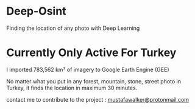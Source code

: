 # Deep-Osint
Finding the location of any photo with Deep Learning

# Currently Only Active For Turkey

I imported 783,562 km² of imagery to Google Earth Engine (GEE)

No matter what you put in any forest, mountain, stone, street photo in Turkey, it finds the location in maximum 30 minutes.


contact me to contribute to the project : mustafawalker@protonmail.com

